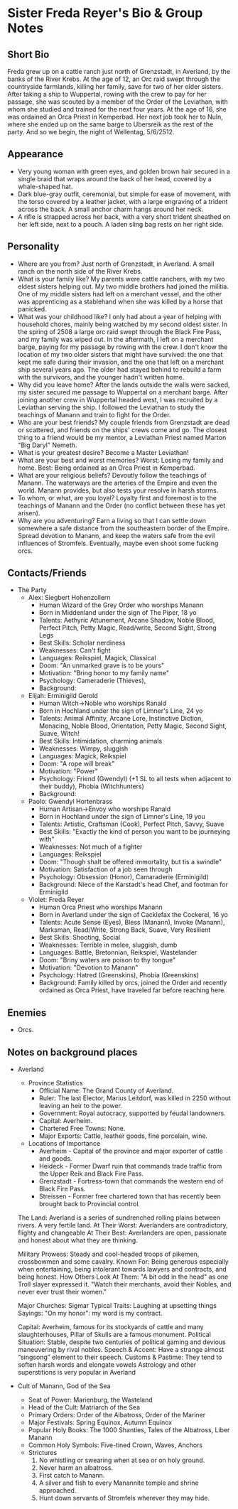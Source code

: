 # Sister Freda Reyer's Bio & Group Notes
## Short Bio
Freda grew up on a cattle ranch just north of Grenzstadt, in Averland, by the banks of the River Krebs. At the age of 12, an Orc raid swept through the countryside farmlands, killing her family, save for two of her older sisters. After taking a ship to Wuppertal, rowing with the crew to pay for her passage, she was scouted by a member of the Order of the Leviathan, with whom she studied and trained for the next four years. At the age of 16, she was ordained an Orca Priest in Kemperbad. Her next job took her to Nuln, where she ended up on the same barge to Ubersreik as the rest of the party. And so we begin, the night of Wellentag, 5/6/2512.

## Appearance
- Very young woman with green eyes, and golden brown hair secured in a single braid that wraps around the back of her head, covered by a whale-shaped hat.
- Dark blue-gray outfit, ceremonial, but simple for ease of movement, with the torso covered by a leather jacket, with a large engraving of a trident across the back. A small anchor charm hangs around her neck.
- A rifle is strapped across her back, with a very short trident sheathed on her left side, next to a pouch. A laden sling bag rests on her right side.

## Personality
- Where are you from?
Just north of Grenzstadt, in Averland. A small ranch on the north side of the River Krebs.
- What is your family like?
My parents were cattle ranchers, with my two eldest sisters helping out. My two middle brothers had joined the militia. One of my middle sisters had left on a merchant vessel, and the other was apprenticing as a stablehand when she was killed by a horse that panicked.
- What was your childhood like?
I only had about a year of helping with household chores, mainly being watched by my second oldest sister. In the spring of 2508 a large orc raid swept through the Black Fire Pass, and my family was wiped out. In the aftermath, I left on a merchant barge, paying for my passage by rowing with the crew. I don't know the location of my two older sisters that might have survived: the one that kept me safe during their invasion, and the one that left on a merchant ship several years ago. The older had stayed behind to rebuild a farm with the survivors, and the younger hadn't written home.
- Why did you leave home?
After the lands outside the walls were sacked, my sister secured me passage to Wuppertal on a merchant barge. After joining another crew in Wuppertal headed west, I was recruited by a Leviathan serving the ship. I followed the Leviathan to study the teachings of Manann and train to fight for the Order.
- Who are your best friends?
My couple friends from Grenzstadt are dead or scattered, and friends on the ships' crews come and go. The closest thing to a friend would be my mentor, a Leviathan Priest named Marton "Big Daryl" Nemeth.
- What is your greatest desire?
Become a Master Leviathan!
- What are your best and worst memories?
Worst: Losing my family and home. Best: Being ordained as an Orca Priest in Kemperbad.
- What are your religious beliefs?
Devoutly follow the teachings of Manann. The waterways are the arteries of the Empire and even the world. Manann provides, but also tests your resolve in harsh storms.
- To whom, or what, are you loyal?
Loyalty first and foremost is to the teachings of Manann and the Order (no conflict between these has yet arisen).
- Why are you adventuring?
Earn a living so that I can settle down somewhere a safe distance from the southeastern border of the Empire. Spread devotion to Manann, and keep the waters safe from the evil influences of Stromfels. Eventually, maybe even shoot some fucking orcs.

## Contacts/Friends
- The Party
    - Alex: Siegbert Hohenzollern
        - Human Wizard of the Grey Order who worships Manann
        - Born in Middenland under the sign of The Piper, 18 yo
        - Talents: Aethyric Attunement, Arcane Shadow, Noble Blood, Perfect Pitch, Petty Magic, Read/write, Second Sight, Strong Legs
        - Best Skills: Scholar nerdiness
        - Weaknesses: Can't fight
        - Languages: Reikspiel, Magick, Classical
        - Doom: "An unmarked grave is to be yours"
        - Motivation: "Bring honor to my family name"
        - Psychology: Cameraderie (Thieves), 
        - Background:
    - Elijah: Erminigild Gerold
        - Human Witch->Noble who worships Ranald
        - Born in Hochland under the sign of Limner's Line, 24 yo
        - Talents: Animal Affinity, Arcane Lore, Instinctive Diction, Menacing, Noble Blood, Orientation, Petty Magic, Second Sight, Suave, Witch!
        - Best Skills: Intimidation, charming animals
        - Weaknesses: Wimpy, sluggish
        - Languages: Magick, Reikspiel
        - Doom: "A rope will break"
        - Motivation: "Power"
        - Psychology: Friend (Gwendyl) (+1 SL to all tests when adjacent to their buddy), Phobia (Witchhunters)
        - Background: 
    - Paolo: Gwendyl Hortenbrass
        - Human Artisan->Envoy who worships Ranald
        - Born in Hochland under the sign of Limner's Line, 19 you
        - Talents: Artistic, Craftsman (Cook), Perfect Pitch, Savvy, Suave
        - Best Skills: "Exactly the kind of person you want to be journeying with"
        - Weaknesses: Not much of a fighter
        - Languages: Reikspiel
        - Doom: "Though shalt be offered immortality, but tis a swindle"
        - Motivation: Satisfaction of a job seen through
        - Psychology: Obsession (Honor), Camaraderie (Erminigild)
        - Background: Niece of the Karstadt's head Chef, and footman for Erminigild
    - Violet: Freda Reyer
        - Human Orca Priest who worships Manann
        - Born in Averland under the sign of Cacklefax the Cockerel, 16 yo
        - Talents: Acute Sense (Eyes), Bless (Manann), Invoke (Manann), Marksman, Read/Write, Strong Back, Suave, Very Resilient
        - Best Skills: Shooting, Social
        - Weaknesses: Terrible in melee, sluggish, dumb
        - Languages: Battle, Bretonnian, Reikspiel, Wastelander
        - Doom: "Briny waters are poison to thy tongue"
        - Motivation: "Devotion to Manann"
        - Psychology: Hatred (Greenskins), Phobia (Greenskins)
        - Background: Family killed by orcs, joined the Order and recently ordained as Orca Priest, have traveled far before reaching here.

## Enemies
- Orcs.

## Notes on background places
- Averland
    - Province Statistics
        - Official Name: The Grand County of Averland.
        - Ruler: The last Elector, Marius Leitdorf, was killed in 2250 without leaving an heir to the power.
        - Government: Royal autocracy, supported by feudal landowners.
        - Capital: Averheim.
        - Chartered Free Towns: None.
        - Major Exports: Cattle, leather goods, fine porcelain, wine.
    - Locations of Importance
        - Averheim - Capital of the province and major exporter of cattle and goods.
        - Heideck - Former Dwarf ruin that commands trade traffic from the Upper Reik and Black Fire Pass.
        - Grenzstadt - Fortress-town that commands the western end of Black Fire Pass.
        - Streissen - Former free chartered town that has recently been brought back to Provincial control.

    The Land: Averland is a series of sundrenched rolling plains between rivers. A very fertile land.
    At Their Worst: Averlanders are contradictory, flighty and changeable
    At Their Best: Averlanders are open, passionate and honest about what they are thinking.

    Military Prowess: Steady and cool-headed troops of pikemen, crossbowmen and some cavalry.
    Known For: Being generous especially when entertaining, being intolerant towards lawyers and contracts, and being honest.
    How Others Look At Them: "A bit odd in the head" as one Troll slayer expressed it. "Watch their merchants, avoid their Nobles, and never ever trust their women."

    Major Churches: Sigmar
    Typical Traits: Laughing at upsetting things
    Sayings: "On my honor": my word is my contract.

    Capital: Averheim, famous for its stockyards of cattle and many slaughterhouses, Pillar of Skulls are a famous monument.
    Political Situation: Stable, despite two centuries of political gaming and devious maneuvering by rival nobles.
    Speech & Accent: Have a strange almost “singsong” element to their speech.
    Customs & Pastime: They tend to soften harsh words and elongate vowels Astrology and other superstitions is very popular in Averland

- Cult of Manann, God of the Sea
    - Seat of Power: Marienburg, the Wasteland
    - Head of the Cult: Matriarch of the Sea
    - Primary Orders: Order of the Albatross, Order of the Mariner
    - Major Festivals: Spring Equinox, Autumn Equinox
    - Popular Holy Books: The 1000 Shanties, Tales of the Albatross, Liber Manann
    - Common Holy Symbols: Five-tined Crown, Waves, Anchors
    - Strictures
        1. No whistling or swearing when at sea or on holy ground.
        2. Never harm an albatross.
        3. First catch to Manann.
        4. A silver and fish to every Manannite temple and shrine approached.
        5. Hunt down servants of Stromfels wherever they may hide.
